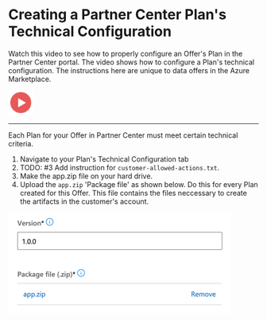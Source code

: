 # Creating a Partner Center Plan's Technical Configuration

Watch this video to see how to properly configure an Offer's Plan in the Partner Center portal. The video shows how to configure a Plan's technical configuration. The instructions here are unique to data offers in the Azure Marketplace.

<a href="#"><img src="./images/Video.png" width="50" style="display:inline-block;"></a>


---

Each Plan for your Offer in Partner Center must meet certain technical criteria.

1. Navigate to your Plan's Technical Configuration tab
1. TODO: #3 Add instruction for `customer-allowed-actions.txt`.
1. Make the app.zip file on your hard drive.
1. Upload the `app.zip` 'Package file' as shown below. Do this for every Plan created for this Offer. This file contains the files neccessary to create the artifacts in the customer's account.

![Upload app.zip file](images/01.png "Upload ZIP file.")
